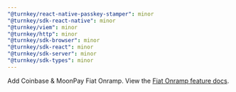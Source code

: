 ```yaml
---
"@turnkey/react-native-passkey-stamper": minor
"@turnkey/sdk-react-native": minor
"@turnkey/viem": minor
"@turnkey/http": minor
"@turnkey/sdk-browser": minor
"@turnkey/sdk-react": minor
"@turnkey/sdk-server": minor
"@turnkey/sdk-types": minor
---
```


Add Coinbase & MoonPay Fiat Onramp. View the [Fiat Onramp feature docs](https://docs.turnkey.com/wallets/fiat-on-ramp).
